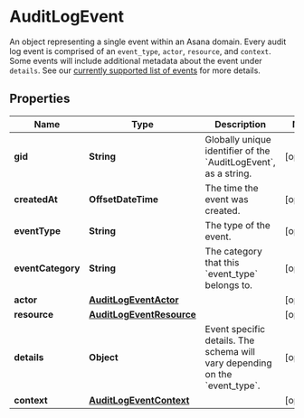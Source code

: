 

# AuditLogEvent

An object representing a single event within an Asana domain.  Every audit log event is comprised of an `event_type`, `actor`, `resource`, and `context`. Some events will include additional metadata about the event under `details`. See our [currently supported list of events](/docs/audit-log-events#supported-audit-log-events) for more details.

## Properties

| Name | Type | Description | Notes |
|------------ | ------------- | ------------- | -------------|
|**gid** | **String** | Globally unique identifier of the &#x60;AuditLogEvent&#x60;, as a string. |  [optional] |
|**createdAt** | **OffsetDateTime** | The time the event was created. |  [optional] |
|**eventType** | **String** | The type of the event. |  [optional] |
|**eventCategory** | **String** | The category that this &#x60;event_type&#x60; belongs to. |  [optional] |
|**actor** | [**AuditLogEventActor**](AuditLogEventActor.md) |  |  [optional] |
|**resource** | [**AuditLogEventResource**](AuditLogEventResource.md) |  |  [optional] |
|**details** | **Object** | Event specific details. The schema will vary depending on the &#x60;event_type&#x60;. |  [optional] |
|**context** | [**AuditLogEventContext**](AuditLogEventContext.md) |  |  [optional] |



